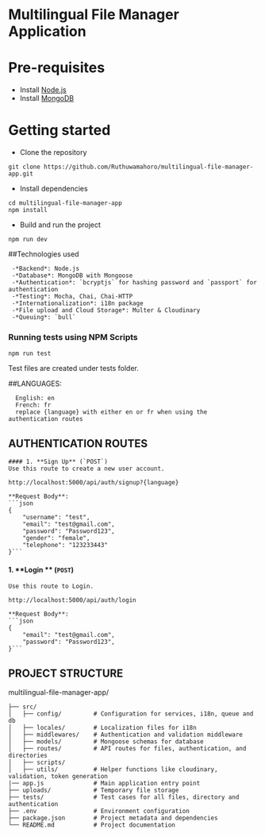 # Multilingual File Manager Application

# Pre-requisites
- Install [Node.js](https://nodejs.org/en/)
- Install [MongoDB](https://www.mongodb.com/)


# Getting started
- Clone the repository
```
git clone https://github.com/Ruthuwamahoro/multilingual-file-manager-app.git

```
- Install dependencies
```
cd multilingual-file-manager-app
npm install
```
- Build and run the project
```
npm run dev
```

##Technologies used
   ```
    -*Backend*: Node.js
    -*Database*: MongoDB with Mongoose
    -*Authentication*: `bcryptjs` for hashing password and `passport` for authentication
    -*Testing*: Mocha, Chai, Chai-HTTP
    -*Internationalization*: i18n package
    -*File upload and Cloud Storage*: Multer & Cloudinary
    -*Queuing*: `bull`
  ```

### Running tests using NPM Scripts
````
npm run test

````
Test files are created under tests folder.

##LANGUAGES:
```
  English: en
  French: fr
  replace {language} with either en or fr when using the authentication routes
```

## AUTHENTICATION ROUTES

    #### 1. **Sign Up** (`POST`)
    Use this route to create a new user account.
    
    http://localhost:5000/api/auth/signup?{language}  
    
    **Request Body**:  
    ```json
    {   
        "username": "test",
        "email": "test@gmail.com",
        "password": "Password123",
        "gender": "female",
        "telephone": "123233443"
    }```


#### 1. **Login ** (`POST`)
    Use this route to Login.
    
    http://localhost:5000/api/auth/login   
    
    **Request Body**:  
    ```json
    {   
        "email": "test@gmail.com",
        "password": "Password123",
    }```


## PROJECT STRUCTURE
multilingual-file-manager-app/
```
├── src/
│   ├── config/         # Configuration for services, i18n, queue and db
│   ├── locales/        # Localization files for i18n
│   ├── middlewares/    # Authentication and validation middleware
│   ├── models/         # Mongoose schemas for database
│   ├── routes/         # API routes for files, authentication, and directories
│   ├── scripts/        
│   ├── utils/          # Helper functions like cloudinary, validation, token generation
|── app.js              # Main application entry point
├── uploads/            # Temporary file storage
├── tests/              # Test cases for all files, directory and authentication
├── .env                # Environment configuration
├── package.json        # Project metadata and dependencies
└── README.md           # Project documentation
```

